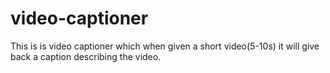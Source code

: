# video-captioner
<p> This is is video captioner which when given a short video(5-10s) it will give back a caption describing the video.</p>
